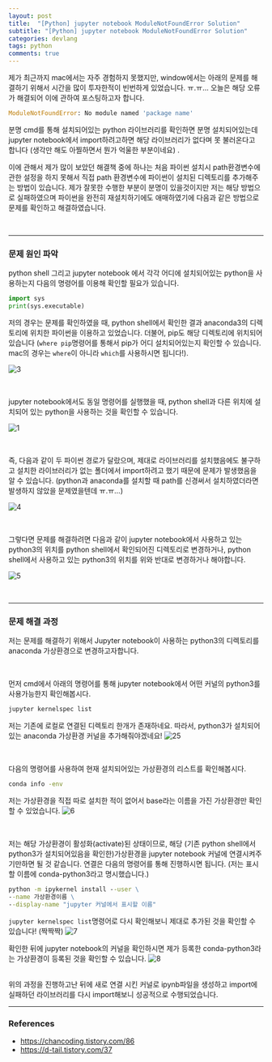 ```yaml
---
layout: post
title:  "[Python] jupyter notebook ModuleNotFoundError Solution"
subtitle: "[Python] jupyter notebook ModuleNotFoundError Solution"
categories: devlang
tags: python
comments: true
---
```

제가 최근까지 mac에서는 자주 경험하지 못했지만, window에서는 아래의 문제를 해결하기 위해서 시간을 많이 투자한적이 빈번하게 있었습니다. ㅠ.ㅠ...  오늘은 해당 오류가 해결되어 이에 관하여 포스팅하고자 합니다.

```python
ModuleNotFoundError: No module named 'package name'
```

분명 cmd를 통해 설치되어있는 python 라이브러리를 확인하면 분명 설치되어있는데 jupyter notebook에서 import하려고하면 해당 라이브러리가 없다며  못 불러온다고 합니다 (생각만 해도 아찔하면서 뭔가 억울한 부분이네요) .

이에 관해서 제가 많이 보았던 해결책 중에 하나는 처음 파이썬 설치시 path환경변수에 관한 설정을 하지 못해서 직접 path 환경변수에 파이썬이 설치된 디렉토리를 추가해주는 방법이 있습니다. 제가 잘못한 수행한 부분이 분명이 있을것이지만 저는 해당 방법으로 실패하였으며 파이썬을 완전히 재설치하기에도 애매하였기에 다음과 같은 방법으로 문제를 확인하고 해결하였습니다.

<br>

---

### 문제 원인 파악 

python shell 그리고 jupyter  notebook 에서 각각 어디에 설치되어있는 python을 사용하는지 다음의 명령어를 이용해  확인할 필요가 있습니다. 

```python
import sys
print(sys.executable)
```

저의 경우는 문제를 확인하였을 때,  python shell에서 확인한 결과 anaconda3의 디렉토리에 위치한 파이썬을 이용하고 있었습니다. 더불어,  pip도 해당 디렉토리에 위치되어있습니다 (`where pip`명령어를 통해서 pip가 어디 설치되어있는지 확인할 수 있습니다. mac의 경우는 `where`이 아니라 `which`를 사용하시면 됩니다!). 

![3](https://user-images.githubusercontent.com/53929665/113511466-e2f2d780-959a-11eb-8a9e-6111a388f195.JPG)


<br>

jupyter notebook에서도 동일 명령어를 실행했을 때, python shell과 다른 위치에 설치되어 있는 python을 사용하는 것을 확인할 수 있습니다.

![1](https://user-images.githubusercontent.com/53929665/113511284-12551480-959a-11eb-9c12-91df3e109d5c.JPG)

<br>

즉,  다음과 같이 두 파이썬 경로가 달랐으며, 제대로 라이브러리를 설치했음에도 불구하고 설치한 라이브러리가 없는 폴더에서 import하려고 했기 때문에 문제가 발생했음을 알 수 있습니다. (python과 anaconda를 설치할 때 path를 신경써서 설치하였더라면 발생하지 않았을 문제였을텐데 ㅠ.ㅠ...)
 
![4](https://user-images.githubusercontent.com/53929665/113511797-acb65780-959c-11eb-8c07-58bfe7397ee2.JPG)

<br>

그렇다면 문제를 해결하려면 다음과 같이 jupyter notebook에서 사용하고 있는 python3의 위치를 python shell에서 확인되어진 디렉토리로 변경하거나, python shell에서  사용하고 있는 python3의 위치를 위와 반대로 변경하거나 해야합니다. 

![5](https://user-images.githubusercontent.com/53929665/113512028-c3a97980-959d-11eb-8f5b-673f1a2bd372.JPG)

<br>

---

### 문제 해결 과정

저는 문제를 해결하기 위해서 Jupyter notebook이 사용하는 python3의 디렉토리를 anaconda 가상환경으로 변경하고자합니다.

<br>

먼저 cmd에서 아래의 명령어를 통해 jupyter notebook에서 어떤 커널의 python3를 사용가능한지 확인해봅시다.

```cmd
jupyter kernelspec list
```

저는 기존에 로컬로 연결된 디렉토리 한개가 존재하네요. 따라서, python3가 설치되어있는 anaconda 가상환경 커널을 추가해줘야겠네요!
![25](https://user-images.githubusercontent.com/53929665/113512269-d4a6ba80-959e-11eb-9416-697a23c17a41.JPG)

<br>

다음의 명령어를 사용하여 현재 설치되어있는 가상환경의 리스트를 확인해봅시다.

```cmd
conda info -env
```

저는 가상환경을 직접 따로 설치한 적이 없어서 base라는 이름을 가진 가상환경만 확인할 수 있었습니다.
![6](https://user-images.githubusercontent.com/53929665/113512515-f3f21780-959f-11eb-8e2c-86398ba42923.JPG)

<br>

저는 해당 가상환경이 활성화(activate)된 상태이므로,  해당 (기존 python shell에서 python3가 설치되어있음을 확인한)가상환경을 jupyter notebook 커널에 연결시켜주기만하면 될 것 같습니다.  연결은 다음의 명령어를 통해 진행하시면 됩니다.   (저는 표시할 이름에 conda-python3라고 명시했습니다.)

```cmd
python -m ipykernel install --user \
--name 가상환경이름 \
--display-name "jupyter 커널에서 표시할 이름"
```

`jupyter kernelspec list`명령어로 다시 확인해보니 제대로 추가된 것을 확인할 수 있습니다! (짝짝짝)
![7](https://user-images.githubusercontent.com/53929665/113512667-a5914880-95a0-11eb-94f9-252f5d072db5.JPG)

확인한 뒤에 jupyter notebook의 커널을 확인하시면 제가 등록한 conda-python3라는 가상환경이  등록된 것을 확인할 수 있습니다.
![8](https://user-images.githubusercontent.com/53929665/113512737-f86b0000-95a0-11eb-8af1-e57d150f9b17.JPG)

<br>
위의 과정을 진행하고난 뒤에 새로 연결 시킨 커널로 ipynb파일을 생성하고 import에 실패하던 라이브러리를 다시 import해보니 성공적으로 수행되었습니다.


<br>

----

### References

-  https://chancoding.tistory.com/86
- https://d-tail.tistory.com/37

